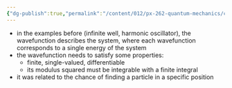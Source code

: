 ```yaml
---
{"dg-publish":true,"permalink":"/content/012/px-262-quantum-mechanics/c-the-basic-postulates/px-262-c1a-the-wavefunction/","created":"2024-11-25T10:50:32.000+00:00","updated":"2024-11-26T01:06:53.484+00:00"}
---
```


- in the examples before (infinite well, harmonic oscillator), the wavefunction describes the system, where each wavefunction corresponds to a single energy of the system
- the wavefunction needs to satisfy some properties:
	- finite, single-valued, differentiable
	- its modulus squared must be integrable with a finite integral
- it was related to the chance of finding a particle in a specific position	